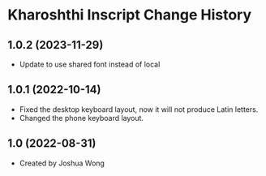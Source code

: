 Kharoshthi Inscript Change History
====================

1.0.2 (2023-11-29)
----------------
* Update to use shared font instead of local

1.0.1 (2022-10-14)
----------------
* Fixed the desktop keyboard layout, now it will not produce Latin letters.
* Changed the phone keyboard layout.

1.0 (2022-08-31)
----------------
* Created by Joshua Wong

